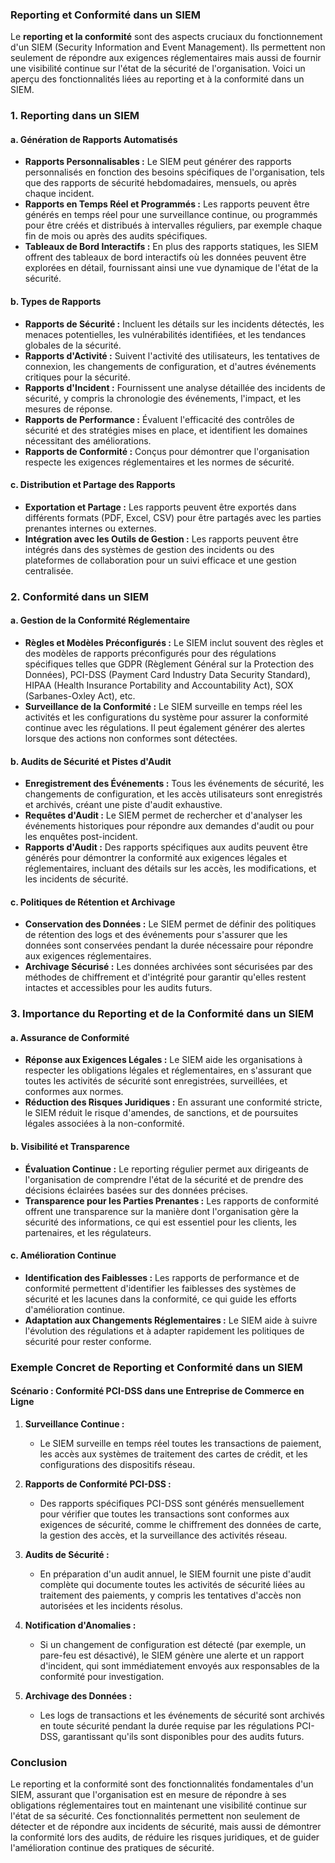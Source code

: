 ### **Reporting et Conformité dans un SIEM**

Le **reporting et la conformité** sont des aspects cruciaux du fonctionnement d'un SIEM (Security Information and Event Management). Ils permettent non seulement de répondre aux exigences réglementaires mais aussi de fournir une visibilité continue sur l'état de la sécurité de l'organisation. Voici un aperçu des fonctionnalités liées au reporting et à la conformité dans un SIEM.

### **1. Reporting dans un SIEM**

#### **a. Génération de Rapports Automatisés**
   - **Rapports Personnalisables :** Le SIEM peut générer des rapports personnalisés en fonction des besoins spécifiques de l'organisation, tels que des rapports de sécurité hebdomadaires, mensuels, ou après chaque incident.
   - **Rapports en Temps Réel et Programmés :** Les rapports peuvent être générés en temps réel pour une surveillance continue, ou programmés pour être créés et distribués à intervalles réguliers, par exemple chaque fin de mois ou après des audits spécifiques.
   - **Tableaux de Bord Interactifs :** En plus des rapports statiques, les SIEM offrent des tableaux de bord interactifs où les données peuvent être explorées en détail, fournissant ainsi une vue dynamique de l'état de la sécurité.

#### **b. Types de Rapports**
   - **Rapports de Sécurité :** Incluent les détails sur les incidents détectés, les menaces potentielles, les vulnérabilités identifiées, et les tendances globales de la sécurité.
   - **Rapports d'Activité :** Suivent l'activité des utilisateurs, les tentatives de connexion, les changements de configuration, et d'autres événements critiques pour la sécurité.
   - **Rapports d'Incident :** Fournissent une analyse détaillée des incidents de sécurité, y compris la chronologie des événements, l'impact, et les mesures de réponse.
   - **Rapports de Performance :** Évaluent l'efficacité des contrôles de sécurité et des stratégies mises en place, et identifient les domaines nécessitant des améliorations.
   - **Rapports de Conformité :** Conçus pour démontrer que l'organisation respecte les exigences réglementaires et les normes de sécurité.

#### **c. Distribution et Partage des Rapports**
   - **Exportation et Partage :** Les rapports peuvent être exportés dans différents formats (PDF, Excel, CSV) pour être partagés avec les parties prenantes internes ou externes.
   - **Intégration avec les Outils de Gestion :** Les rapports peuvent être intégrés dans des systèmes de gestion des incidents ou des plateformes de collaboration pour un suivi efficace et une gestion centralisée.

### **2. Conformité dans un SIEM**

#### **a. Gestion de la Conformité Réglementaire**
   - **Règles et Modèles Préconfigurés :** Le SIEM inclut souvent des règles et des modèles de rapports préconfigurés pour des régulations spécifiques telles que GDPR (Règlement Général sur la Protection des Données), PCI-DSS (Payment Card Industry Data Security Standard), HIPAA (Health Insurance Portability and Accountability Act), SOX (Sarbanes-Oxley Act), etc.
   - **Surveillance de la Conformité :** Le SIEM surveille en temps réel les activités et les configurations du système pour assurer la conformité continue avec les régulations. Il peut également générer des alertes lorsque des actions non conformes sont détectées.

#### **b. Audits de Sécurité et Pistes d'Audit**
   - **Enregistrement des Événements :** Tous les événements de sécurité, les changements de configuration, et les accès utilisateurs sont enregistrés et archivés, créant une piste d'audit exhaustive.
   - **Requêtes d'Audit :** Le SIEM permet de rechercher et d'analyser les événements historiques pour répondre aux demandes d'audit ou pour les enquêtes post-incident.
   - **Rapports d'Audit :** Des rapports spécifiques aux audits peuvent être générés pour démontrer la conformité aux exigences légales et réglementaires, incluant des détails sur les accès, les modifications, et les incidents de sécurité.

#### **c. Politiques de Rétention et Archivage**
   - **Conservation des Données :** Le SIEM permet de définir des politiques de rétention des logs et des événements pour s'assurer que les données sont conservées pendant la durée nécessaire pour répondre aux exigences réglementaires.
   - **Archivage Sécurisé :** Les données archivées sont sécurisées par des méthodes de chiffrement et d'intégrité pour garantir qu'elles restent intactes et accessibles pour les audits futurs.

### **3. Importance du Reporting et de la Conformité dans un SIEM**

#### **a. Assurance de Conformité**
   - **Réponse aux Exigences Légales :** Le SIEM aide les organisations à respecter les obligations légales et réglementaires, en s'assurant que toutes les activités de sécurité sont enregistrées, surveillées, et conformes aux normes.
   - **Réduction des Risques Juridiques :** En assurant une conformité stricte, le SIEM réduit le risque d'amendes, de sanctions, et de poursuites légales associées à la non-conformité.

#### **b. Visibilité et Transparence**
   - **Évaluation Continue :** Le reporting régulier permet aux dirigeants de l'organisation de comprendre l'état de la sécurité et de prendre des décisions éclairées basées sur des données précises.
   - **Transparence pour les Parties Prenantes :** Les rapports de conformité offrent une transparence sur la manière dont l'organisation gère la sécurité des informations, ce qui est essentiel pour les clients, les partenaires, et les régulateurs.

#### **c. Amélioration Continue**
   - **Identification des Faiblesses :** Les rapports de performance et de conformité permettent d'identifier les faiblesses des systèmes de sécurité et les lacunes dans la conformité, ce qui guide les efforts d'amélioration continue.
   - **Adaptation aux Changements Réglementaires :** Le SIEM aide à suivre l'évolution des régulations et à adapter rapidement les politiques de sécurité pour rester conforme.

### **Exemple Concret de Reporting et Conformité dans un SIEM**

#### **Scénario : Conformité PCI-DSS dans une Entreprise de Commerce en Ligne**

1. **Surveillance Continue :**
   - Le SIEM surveille en temps réel toutes les transactions de paiement, les accès aux systèmes de traitement des cartes de crédit, et les configurations des dispositifs réseau.

2. **Rapports de Conformité PCI-DSS :**
   - Des rapports spécifiques PCI-DSS sont générés mensuellement pour vérifier que toutes les transactions sont conformes aux exigences de sécurité, comme le chiffrement des données de carte, la gestion des accès, et la surveillance des activités réseau.

3. **Audits de Sécurité :**
   - En préparation d'un audit annuel, le SIEM fournit une piste d'audit complète qui documente toutes les activités de sécurité liées au traitement des paiements, y compris les tentatives d'accès non autorisées et les incidents résolus.

4. **Notification d'Anomalies :**
   - Si un changement de configuration est détecté (par exemple, un pare-feu est désactivé), le SIEM génère une alerte et un rapport d'incident, qui sont immédiatement envoyés aux responsables de la conformité pour investigation.

5. **Archivage des Données :**
   - Les logs de transactions et les événements de sécurité sont archivés en toute sécurité pendant la durée requise par les régulations PCI-DSS, garantissant qu'ils sont disponibles pour des audits futurs.

### **Conclusion**

Le reporting et la conformité sont des fonctionnalités fondamentales d'un SIEM, assurant que l'organisation est en mesure de répondre à ses obligations réglementaires tout en maintenant une visibilité continue sur l'état de sa sécurité. Ces fonctionnalités permettent non seulement de détecter et de répondre aux incidents de sécurité, mais aussi de démontrer la conformité lors des audits, de réduire les risques juridiques, et de guider l'amélioration continue des pratiques de sécurité.